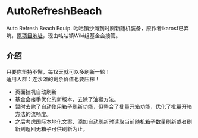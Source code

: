 # AutoRefreshBeach
Auto Refresh Beach Equip. 咕咕镇沙滩到时刷新随机装备，原作者ikarosf已弃坑，[原项目地址](https://greasyfork.org/scripts/397225)，现由咕咕镇Wiki组基金会接管。

## 介绍
只要你坚持不懈，每12天就可以多刷新一轮！   
适用人群：连沙滩的剩余价值也要压榨！   

- 页面挂机自动刷新   
- 基金会接手优化的新版本，去除了油猴方法。  
- 暂时去除了自动使用箱子刷新功能，但整合了批量开箱功能，优化了批量开箱方法的流畅度。   
- 之后考虑国际本地化文案、添加自动刷新时读取当前随机箱子数量刷新或者刷新到返回无箱子可供刷新为止。   
